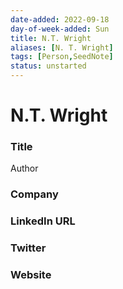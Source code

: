 ```yaml
---
date-added: 2022-09-18
day-of-week-added: Sun
title: N.T. Wright
aliases: [N. T. Wright]
tags: [Person,SeedNote]
status: unstarted
---
```


# N.T. Wright

### Title
Author

### Company


### LinkedIn URL


### Twitter


### Website






